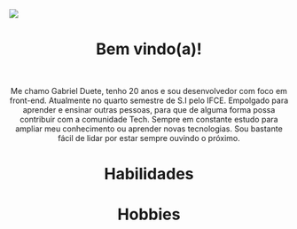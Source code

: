 <img src = 'banner.png'>


<h1 align = 'center' > Bem vindo(a)! </h1>
<br>
<p align= 'center' >
    Me chamo Gabriel Duete, tenho 20 anos e sou desenvolvedor com foco em front-end. Atualmente no quarto semestre de S.I pelo IFCE. Empolgado para aprender e ensinar outras pessoas, para que de alguma forma possa contribuir com a comunidade Tech. Sempre em constante estudo para ampliar meu conhecimento ou aprender novas tecnologias. Sou bastante fácil de lidar por estar sempre ouvindo o próximo.
</p>


    
<h1 align = 'center' > Habilidades </h1>

<h1 align = 'center' > Hobbies </h1>

